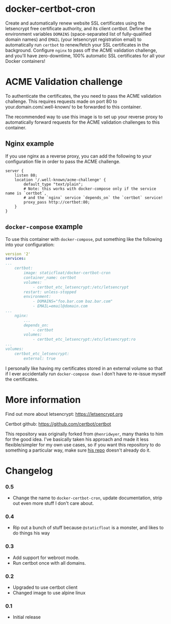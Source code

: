 # docker-certbot-cron
Create and automatically renew website SSL certificates using the letsencrypt free certificate authority, and its client *certbot*.  Define the environment variables `DOMAINS` (space-separated list of fully-qualified domain names) and `EMAIL` (your letsencrypt registration email) to automatically run `certbot` to renew/fetch your SSL certificates in the background.  Configure `nginx` to pass off the ACME validation challenge, and you'll have zero-downtime, 100% automatic SSL certificates for all your Docker containers!

# ACME Validation challenge

To authenticate the certificates, the you need to pass the ACME validation challenge. This requires requests made on port 80 to your.domain.com/.well-known/ to be forwarded to this container.

The recommended way to use this image is to set up your reverse proxy to automatically forward requests for the ACME validation challenges to this container.

## Nginx example

If you use nginx as a reverse proxy, you can add the following to your configuration file in order to pass the ACME challenge.

``` nginx
server {
    listen 80;
    location '/.well-known/acme-challenge' {
        default_type "text/plain";
        # Note: this works with docker-compose only if the service name is `certbot`,
        # and the `nginx` service `depends_on` the `certbot` service!
        proxy_pass http://certbot:80;
    }
}
```

## `docker-compose` example

To use this container with `docker-compose`, put something like the following into your configuration:
```yml
version '2'
services:
...
    certbot:
        image: staticfloat/docker-certbot-cron
        container_name: certbot
        volumes:
            - certbot_etc_letsencrypt:/etc/letsencrypt
        restart: unless-stopped
        environment:
            - DOMAINS="foo.bar.com baz.bar.com"
            - EMAIL=email@domain.com
...
    nginx:
        ...
        depends_on:
            - certbot
        volumes:
            - certbot_etc_letsencrypt:/etc/letsencrypt:ro
...
volumes:
    certbot_etc_letsencrypt:
        external: true
```
I personally like having my certificates stored in an external volume so that if I ever accidentally run `docker-compose down` I don't have to re-issue myself the certificates.

# More information

Find out more about letsencrypt: https://letsencrypt.org

Certbot github: https://github.com/certbot/certbot

This repository was originally forked from `@henridwyer`, many thanks to him for the good idea.  I've basically taken his approach and made it less flexible/simpler for my own use cases, so if you want this repository to do something a particular way, make sure [his repo](https://github.com/henridwyer/docker-letsencrypt-cron) doesn't already do it.

# Changelog

### 0.5
- Change the name to `docker-certbot-cron`, update documentation, strip out even more stuff I don't care about.

### 0.4
- Rip out a bunch of stuff because `@staticfloat` is a monster, and likes to do things his way

### 0.3
- Add support for webroot mode.
- Run certbot once with all domains.

### 0.2
- Upgraded to use certbot client
- Changed image to use alpine linux

### 0.1
- Initial release
